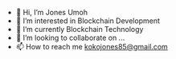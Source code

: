 - 👋 Hi, I’m Jones Umoh
- 👀 I’m interested in Blockchain Development
- 🌱 I’m currently Blockchain Technology
- 💞️ I’m looking to collaborate on ...
- 📫 How to reach me kokojones85@gmail.com

<!---
Kokojones/Kokojones is a ✨ special ✨ repository because its `README.md` (this file) appears on your GitHub profile.
You can click the Preview link to take a look at your changes.
--->
